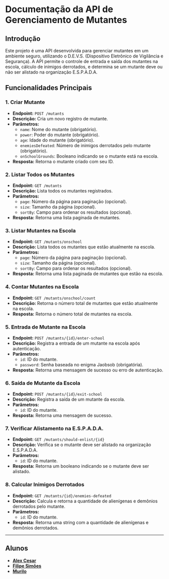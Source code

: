 # Documentação da API de Gerenciamento de Mutantes

## Introdução

Este projeto é uma API desenvolvida para gerenciar mutantes em um ambiente seguro, utilizando o D.E.V.S. (Dispositivo Eletrônico de Vigilância e Segurança). A API permite o controle de entrada e saída dos mutantes na escola, cálculo de inimigos derrotados, e determina se um mutante deve ou não ser alistado na organização E.S.P.A.D.A.

## Funcionalidades Principais

### 1. Criar Mutante

- **Endpoint:** `POST /mutants`
- **Descrição:** Cria um novo registro de mutante.
- **Parâmetros:**
    - `name`: Nome do mutante (obrigatório).
    - `power`: Poder do mutante (obrigatório).
    - `age`: Idade do mutante (obrigatório).
    - `enemiesDefeated`: Número de inimigos derrotados pelo mutante (obrigatório).
    - `onSchoolGrounds`: Booleano indicando se o mutante está na escola.
- **Resposta:** Retorna o mutante criado com seu ID.

### 2. Listar Todos os Mutantes

- **Endpoint:** `GET /mutants`
- **Descrição:** Lista todos os mutantes registrados.
- **Parâmetros:**
    - `page`: Número da página para paginação (opcional).
    - `size`: Tamanho da página (opcional).
    - `sortBy`: Campo para ordenar os resultados (opcional).
- **Resposta:** Retorna uma lista paginada de mutantes.

### 3. Listar Mutantes na Escola

- **Endpoint:** `GET /mutants/onschool`
- **Descrição:** Lista todos os mutantes que estão atualmente na escola.
- **Parâmetros:**
    - `page`: Número da página para paginação (opcional).
    - `size`: Tamanho da página (opcional).
    - `sortBy`: Campo para ordenar os resultados (opcional).
- **Resposta:** Retorna uma lista paginada de mutantes que estão na escola.

### 4. Contar Mutantes na Escola

- **Endpoint:** `GET /mutants/onschool/count`
- **Descrição:** Retorna o número total de mutantes que estão atualmente na escola.
- **Resposta:** Retorna o número total de mutantes na escola.

### 5. Entrada de Mutante na Escola

- **Endpoint:** `POST /mutants/{id}/enter-school`
- **Descrição:** Registra a entrada de um mutante na escola após autenticação.
- **Parâmetros:**
    - `id`: ID do mutante.
    - `password`: Senha baseada no enigma Jaobsob (obrigatória).
- **Resposta:** Retorna uma mensagem de sucesso ou erro de autenticação.

### 6. Saída de Mutante da Escola

- **Endpoint:** `POST /mutants/{id}/exit-school`
- **Descrição:** Registra a saída de um mutante da escola.
- **Parâmetros:**
    - `id`: ID do mutante.
- **Resposta:** Retorna uma mensagem de sucesso.

### 7. Verificar Alistamento na E.S.P.A.D.A.

- **Endpoint:** `GET /mutants/should-enlist/{id}`
- **Descrição:** Verifica se o mutante deve ser alistado na organização E.S.P.A.D.A.
- **Parâmetros:**
    - `id`: ID do mutante.
- **Resposta:** Retorna um booleano indicando se o mutante deve ser alistado.

### 8. Calcular Inimigos Derrotados

- **Endpoint:** `GET /mutants/{id}/enemies-defeated`
- **Descrição:** Calcula e retorna a quantidade de alienígenas e demônios derrotados pelo mutante.
- **Parâmetros:**
    - `id`: ID do mutante.
- **Resposta:** Retorna uma string com a quantidade de alienígenas e demônios derrotados.

---

## Alunos

- [**Alex Cesar**](https://github.com/thealexcesar)
- [**Filipe Simões**](https://github.com/Filipeasl)
- [**Murilo**](https://github.com/donutsguy)
